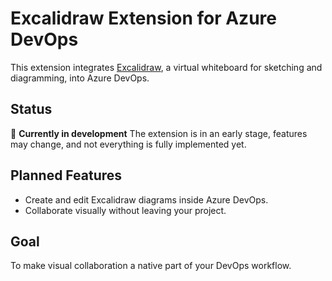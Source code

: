 # Excalidraw Extension for Azure DevOps

This extension integrates [Excalidraw](https://excalidraw.com), a virtual whiteboard for sketching and diagramming, into Azure DevOps.

## Status
🚧 **Currently in development**
The extension is in an early stage, features may change, and not everything is fully implemented yet.

## Planned Features
- Create and edit Excalidraw diagrams inside Azure DevOps.
- Collaborate visually without leaving your project.

## Goal
To make visual collaboration a native part of your DevOps workflow.
